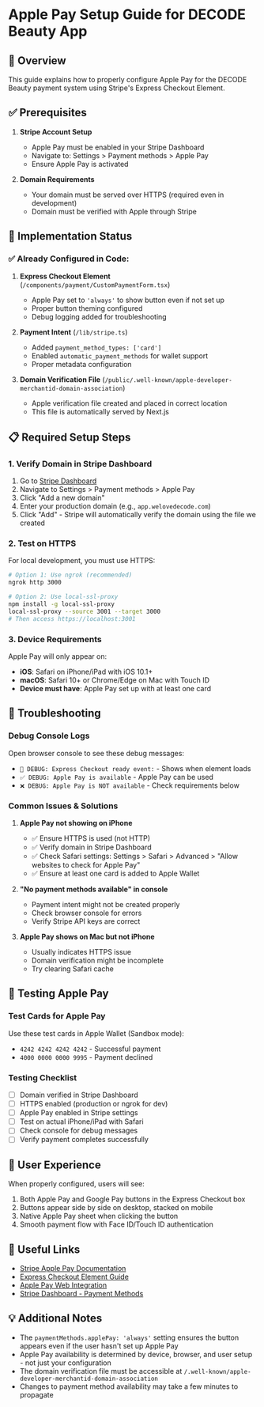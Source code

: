 # Apple Pay Setup Guide for DECODE Beauty App

## 🍎 Overview
This guide explains how to properly configure Apple Pay for the DECODE Beauty payment system using Stripe's Express Checkout Element.

## ✅ Prerequisites

1. **Stripe Account Setup**
   - Apple Pay must be enabled in your Stripe Dashboard
   - Navigate to: Settings > Payment methods > Apple Pay
   - Ensure Apple Pay is activated

2. **Domain Requirements**
   - Your domain must be served over HTTPS (required even in development)
   - Domain must be verified with Apple through Stripe

## 🔧 Implementation Status

### ✅ Already Configured in Code:
1. **Express Checkout Element** (`/components/payment/CustomPaymentForm.tsx`)
   - Apple Pay set to `'always'` to show button even if not set up
   - Proper button theming configured
   - Debug logging added for troubleshooting

2. **Payment Intent** (`/lib/stripe.ts`)
   - Added `payment_method_types: ['card']`
   - Enabled `automatic_payment_methods` for wallet support
   - Proper metadata configuration

3. **Domain Verification File** (`/public/.well-known/apple-developer-merchantid-domain-association`)
   - Apple verification file created and placed in correct location
   - This file is automatically served by Next.js

## 📋 Required Setup Steps

### 1. **Verify Domain in Stripe Dashboard**
   1. Go to [Stripe Dashboard](https://dashboard.stripe.com)
   2. Navigate to Settings > Payment methods > Apple Pay
   3. Click "Add a new domain"
   4. Enter your production domain (e.g., `app.welovedecode.com`)
   5. Click "Add" - Stripe will automatically verify the domain using the file we created

### 2. **Test on HTTPS**
   For local development, you must use HTTPS:
   ```bash
   # Option 1: Use ngrok (recommended)
   ngrok http 3000
   
   # Option 2: Use local-ssl-proxy
   npm install -g local-ssl-proxy
   local-ssl-proxy --source 3001 --target 3000
   # Then access https://localhost:3001
   ```

### 3. **Device Requirements**
   Apple Pay will only appear on:
   - **iOS**: Safari on iPhone/iPad with iOS 10.1+
   - **macOS**: Safari 10+ or Chrome/Edge on Mac with Touch ID
   - **Device must have**: Apple Pay set up with at least one card

## 🐛 Troubleshooting

### Debug Console Logs
Open browser console to see these debug messages:
- `🍎 DEBUG: Express Checkout ready event:` - Shows when element loads
- `✅ DEBUG: Apple Pay is available` - Apple Pay can be used
- `❌ DEBUG: Apple Pay is NOT available` - Check requirements below

### Common Issues & Solutions

1. **Apple Pay not showing on iPhone**
   - ✅ Ensure HTTPS is used (not HTTP)
   - ✅ Verify domain in Stripe Dashboard
   - ✅ Check Safari settings: Settings > Safari > Advanced > "Allow websites to check for Apple Pay"
   - ✅ Ensure at least one card is added to Apple Wallet

2. **"No payment methods available" in console**
   - Payment intent might not be created properly
   - Check browser console for errors
   - Verify Stripe API keys are correct

3. **Apple Pay shows on Mac but not iPhone**
   - Usually indicates HTTPS issue
   - Domain verification might be incomplete
   - Try clearing Safari cache

## 🧪 Testing Apple Pay

### Test Cards for Apple Pay
Use these test cards in Apple Wallet (Sandbox mode):
- `4242 4242 4242 4242` - Successful payment
- `4000 0000 0000 9995` - Payment declined

### Testing Checklist
- [ ] Domain verified in Stripe Dashboard
- [ ] HTTPS enabled (production or ngrok for dev)
- [ ] Apple Pay enabled in Stripe settings
- [ ] Test on actual iPhone/iPad with Safari
- [ ] Check console for debug messages
- [ ] Verify payment completes successfully

## 📱 User Experience

When properly configured, users will see:
1. Both Apple Pay and Google Pay buttons in the Express Checkout box
2. Buttons appear side by side on desktop, stacked on mobile
3. Native Apple Pay sheet when clicking the button
4. Smooth payment flow with Face ID/Touch ID authentication

## 🔗 Useful Links

- [Stripe Apple Pay Documentation](https://stripe.com/docs/apple-pay)
- [Express Checkout Element Guide](https://stripe.com/docs/elements/express-checkout-element)
- [Apple Pay Web Integration](https://developer.apple.com/apple-pay/implementation/)
- [Stripe Dashboard - Payment Methods](https://dashboard.stripe.com/settings/payment_methods)

## 💡 Additional Notes

- The `paymentMethods.applePay: 'always'` setting ensures the button appears even if the user hasn't set up Apple Pay
- Apple Pay availability is determined by device, browser, and user setup - not just your configuration
- The domain verification file must be accessible at `/.well-known/apple-developer-merchantid-domain-association`
- Changes to payment method availability may take a few minutes to propagate